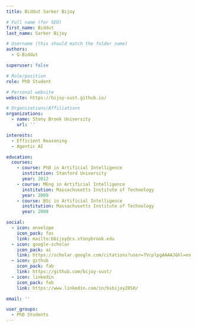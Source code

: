 ```yaml
---
title: Biddut Sarker Bijoy

# Full name (for SEO)
first_name: Biddut
last_name: Sarker Bijoy

# Username (this should match the folder name)
authors:
  - G-Biddut

superuser: false

# Role/position
role: PhD Student

# Personal website
website: https://bijoy-sust.github.io/

# Organizations/Affiliations
organizations:
  - name: Stony Brook University
    url: ''

interests:
  - Efficient Reasoning
  - Agentic AI

education:
  courses:
    - course: PhD in Artificial Intelligence
      institution: Stanford University
      year: 2012
    - course: MEng in Artificial Intelligence
      institution: Massachusetts Institute of Technology
      year: 2009
    - course: BSc in Artificial Intelligence
      institution: Massachusetts Institute of Technology
      year: 2008

social:
  - icon: envelope
    icon_pack: fas
    link: mailto:bbijoy@cs.stonybrook.edu
  - icon: google-scholar
    icon_pack: ai
    link: https://scholar.google.com/citations?user=7VcplpgAAAAJ&hl=en
  - icon: github
    icon_pack: fab
    link: https://github.com/bijoy-sust/
  - icon: linkedin
    icon_pack: fab
    link: https://www.linkedin.com/in/bsbijoy2050/

email: ''

user_groups:
  - PhD Students
---
```


